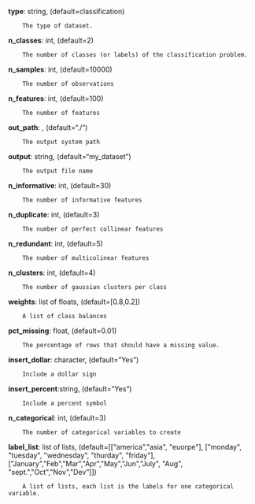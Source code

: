 **type**: string, (default=classification)

		The type of dataset.

**n_classes**: int, (default=2)

		The number of classes (or labels) of the classification problem.   

**n_samples**: int, (default=10000)

		The number of observations

**n_features**: int, (default=100)

		The number of features

**out_path**: , (default=“./“)

		The output system path 

**output**: string, (default=“my_dataset”)

		The output file name

**n_informative**: int, (default=30)

		The number of informative features

**n_duplicate**: int, (default=3)

		The number of perfect collinear features

**n_redundant**: int, (default=5)

		The number of multicolinear features

**n_clusters**: int, (default=4) 

		The number of gaussian clusters per class

**weights**: list of floats, (default=[0.8,0.2])

		A list of class balances

**pct_missing**: float, (default=0.01)

		The percentage of rows that should have a missing value.

**insert_dollar**: character, (default=”Yes”)

		Include a dollar sign

**insert_percent**:string, (default=”Yes”)

		Include a percent symbol

**n_categorical**: int, (default=3)

		The number of categorical variables to create

**label_list**: list of lists, (default=[[“america","asia", "euorpe"], ["monday", "tuesday", "wednesday", "thurday", "friday"], ["January","Feb","Mar","Apr","May","Jun","July", "Aug", "sept.","Oct","Nov","Dev”]])

		A list of lists, each list is the labels for one categorical variable.